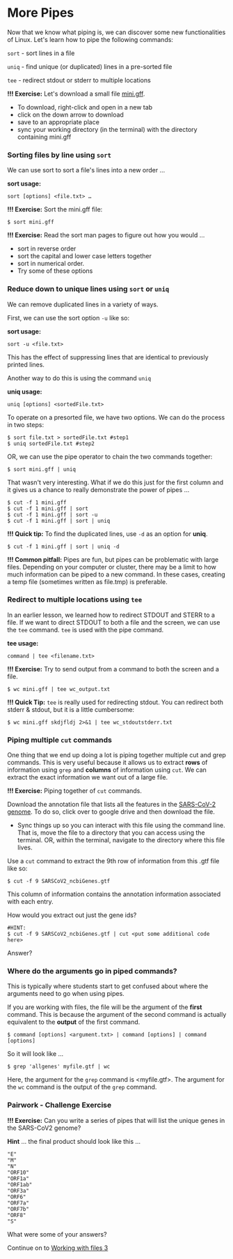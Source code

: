 # More Pipes

Now that we know what piping is, we can discover some new functionalities of Linux. Let's learn how to pipe the following commands:

`sort` - sort lines in a file

`uniq` - find unique (or duplicated) lines in a pre-sorted file

`tee` - redirect stdout or stderr to multiple locations

**!!! Exercise:** Let's download a small file [mini.gff](https://github.com/jesshill/CSU-2025FA-DSCI-510-001_LINUX_as_a_computational_platform/blob/main/Data/mini.gff).

- To download, right-click and open in a new tab
- click on the down arrow to download
- save to an appropriate place
- sync your working directory (in the terminal) with the directory containing mini.gff

### Sorting files by line using `sort`

We can use sort to sort a file's lines into a new order …

**sort usage:**

`sort [options] <file.txt> …`

**!!! Exercise:** Sort the mini.gff file:

```
$ sort mini.gff
```

**!!! Exercise:** Read the sort man pages to figure out how you would …

- sort in reverse order
- sort the capital and lower case letters together
- sort in numerical order.
- Try some of these options

### Reduce down to unique lines using `sort` or `uniq`

We can remove duplicated lines in a variety of ways.

First, we can use the sort option `-u` like so:

**sort usage:**

`sort -u <file.txt>`

This has the effect of suppressing lines that are identical to previously printed lines.

Another way to do this is using the command `uniq`

**uniq usage:**

`uniq [options] <sortedFile.txt>`

To operate on a presorted file, we have two options. We can do the process in two steps:

```
$ sort file.txt > sortedFile.txt #step1
$ uniq sortedFile.txt #step2
```

OR, we can use the pipe operator to chain the two commands together:

```
$ sort mini.gff | uniq
```

That wasn't very interesting. What if we do this just for the first column and it gives us a chance to really demonstrate the power of pipes …

```
$ cut -f 1 mini.gff
$ cut -f 1 mini.gff | sort
$ cut -f 1 mini.gff | sort -u 
$ cut -f 1 mini.gff | sort | uniq
```

**!!! Quick tip:** To find the duplicated lines, use `-d` as an option for **uniq**.

```
$ cut -f 1 mini.gff | sort | uniq -d
```

**!!! Common pitfall:** Pipes are fun, but pipes can be problematic with large files. Depending on your computer or cluster, there may be a limit to how much information can be piped to a new command. In these cases, creating a temp file (sometimes written as file.tmp) is preferable.

### Redirect to multiple locations using `tee`

In an earlier lesson, we learned how to redirect STDOUT and STERR to a file. If we want to direct STDOUT to both a file and the screen, we can use the `tee` command. `tee` is used with the pipe command.

**tee usage:**

`command | tee <filename.txt>`

**!!! Exercise:** Try to send output from a command to both the screen and a file.

```
$ wc mini.gff | tee wc_output.txt
```

**!!! Quick Tip:** `tee` is really used for redirecting stdout. You can redirect both stderr & stdout, but it is a little cumbersome:

```
$ wc mini.gff skdjfldj 2>&1 | tee wc_stdoutstderr.txt
```

### Piping multiple `cut` commands

One thing that we end up doing a lot is piping together multiple cut and grep commands. This is very useful because it allows us to extract **rows** of information using `grep` and **columns** of information using `cut`. We can extract the exact information we want out of a large file.

**!!! Exercise:** Piping together of `cut` commands.

Download the annotation file that lists all the features in the [SARS-CoV-2 genome](https://github.com/jesshill/CSU-2025FA-DSCI-510-001_LINUX_as_a_computational_platform/blob/main/Data/SARSCoV2_ncbiGenes.gtf). To do so, click over to google drive and then download the file.

- Sync things up so you can interact with this file using the command line. That is, move the file to a directory that you can access using the terminal. OR, within the terminal, navigate to the directory where this file lives.

Use a `cut` command to extract the 9th row of information from this .gtf file like so:

```
$ cut -f 9 SARSCoV2_ncbiGenes.gtf 
```

This column of information contains the annotation information associated with each entry.

How would you extract out just the gene ids?

```
#HINT:
$ cut -f 9 SARSCoV2_ncbiGenes.gtf | cut <put some additional code here>
```

Answer? 

### Where do the arguments go in piped commands?

This is typically where students start to get confused about where the arguments need to go when using pipes.

If you are working with files, the file will be the argument of the **first** command. This is because the argument of the second command is actually equivalent to the **output** of the first command.

`$ command [options] <argument.txt> | command [options] | command [options]`

So it will look like …

```
$ grep 'allgenes' myfile.gtf | wc
```

Here, the argument for the `grep` command is <myfile.gtf>. The argument for the `wc` command is the output of the `grep` command.

### Pairwork - Challenge Exercise

**!!! Exercise:** Can you write a series of pipes that will list the unique genes in the SARS-CoV2 genome?

**Hint** … the final product should look like this …

```
"E"
"M"
"N"
"ORF10"
"ORF1a"
"ORF1ab"
"ORF3a"
"ORF6"
"ORF7a"
"ORF7b"
"ORF8"
"S"
```

What were some of your answers? 

Continue on to [Working with files 3](../Week3/3-2_Working_with_file3.md)
